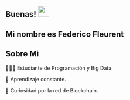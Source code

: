 ## Buenas! <img src="https://raw.githubusercontent.com/iampavangandhi/iampavangandhi/master/gifs/Hi.gif" width="30px"></h2>

## Mi nombre es Federico Fleurent 

## Sobre Mi 
👨🏻‍💻 Estudiante de Programación y Big Data.

👀 Aprendizaje constante.

🚀 Curiosidad por la red de Blockchain.
